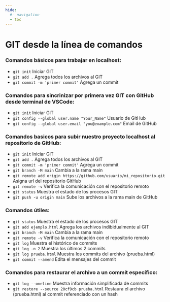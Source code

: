```yaml
---
hide:
  #- navigation
  - toc
---
```


# GIT desde la línea de comandos

### Comandos básicos para trabajar en localhost:

  - `git init` Iniciar GIT
  - `git add .` Agrega todos los archivos al GIT
  - `git commit -m 'primer commit'` Agrega un commit

### Comandos para sincrinizar por primera vez GIT con GitHub desde terminal de VSCode:

  - `git init` Iniciar GIT
  - `git config --global user.name "Your_Name"` Usuario de GitHub
  - `git config --global user.email "you@example.com"` Email de GitHub

### Comandos basicos para subir nuestro proyecto localhost al repositorio de GitHub:

  - `git init` Iniciar GIT
  - `git add .` Agrega todos los archivos al GIT
  - `git commit -m 'primer commit'` Agrega un commit
  - `git branch -M main` Cambia a la rama main
  - `git remote add origin https://github.com/usuario/mi_repositorio.git` Asigna url del repositorio GitHub
  - `git remote -v` Verifica la comunicación con el repositorio remoto
  - `git status` Muestra el estado de los procesos GIT
  - `git push -u origin main` Sube los archivos a la rama main de GitHub

### Comandos útiles:

  - `git status` Muestra el estado de los procesos GIT
  - `git add ejemplo.html` Agrega los archivos indibidualmente al GIT
  - `git branch -M main` Cambia a la rama main
  - `git remote -v` Verifica la comunicación con el repositorio remoto
  - `git log` Muestra el histórico de commits
  - `git log -n 2` Muestra los últimos 2 commits
  - `git log prueba.html` Muestra los commits del archivo (prueba.html)
  - `git commit --amend` Edita el mensajes del commit

### Comandos para restaurar el archivo a un commit específico:

  - `git log --oneline` Muestra información simplificada de commits
  - `git restore --source 20cf9cb prueba.html` Restaura el archivo (prueba.html) al commit referenciado con un hash
<br>
<br>
